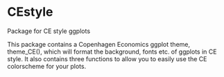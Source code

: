# CEstyle
Package for CE style ggplots

This package contains a Copenhagen Economics ggplot theme, theme_CE(), which will format the background, fonts etc. of ggplots in CE style. It also contains three functions to allow you to easily use the CE colorscheme for your plots.
